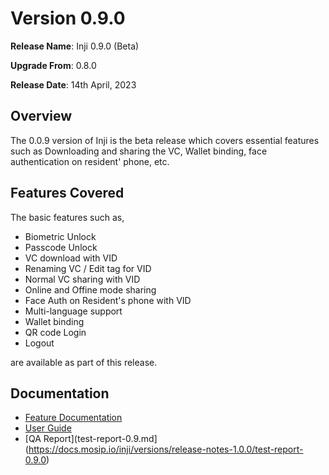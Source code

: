 # Version 0.9.0

**Release Name**: Inji 0.9.0 (Beta)

**Upgrade From**: 0.8.0

**Release Date**: 14th April, 2023

## Overview

The 0.0.9 version of Inji is the beta release which covers essential features such as Downloading and sharing the VC, Wallet binding, face authentication on resident' phone, etc.

## Features Covered

The basic features such as,

* Biometric Unlock
* Passcode Unlock
* VC download with VID
* Renaming VC / Edit tag for VID
* Normal VC sharing with VID
* Online and Offine mode sharing
* Face Auth on Resident's phone with VID
* Multi-language support
* Wallet binding
* QR code Login
* Logout

are available as part of this release.

## Documentation

* [Feature Documentation](./)
* [User Guide](https://docs.mosip.io/1.2.0/modules/mobile-application/inji-mobile-app-beta)
* [QA Report](test-report-0.9.md](https://docs.mosip.io/inji/versions/release-notes-1.0.0/test-report-0.9.0)

